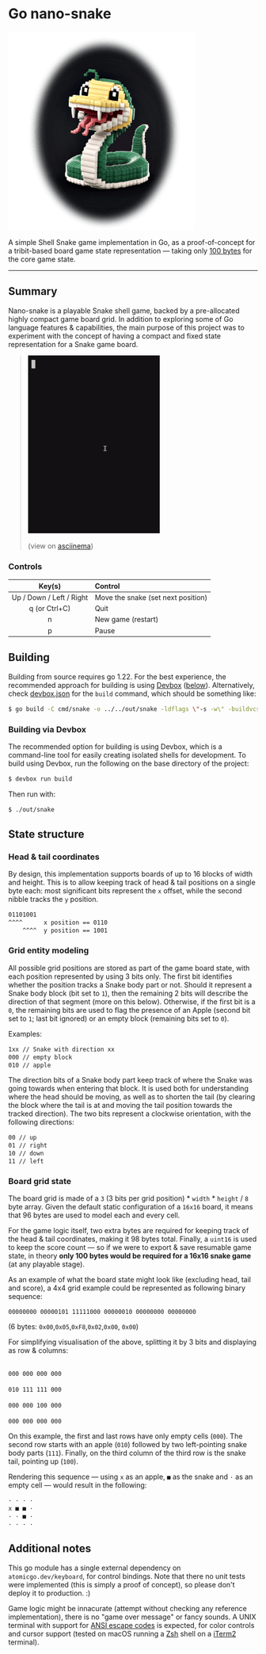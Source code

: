 # Go nano-snake

![nano-snake](res/snake.png "nano-snake")

A simple Shell Snake game implementation in Go, as a proof-of-concept for a tribit-based board game state representation — taking only [100 bytes](#board-grid-state) for the core game state.

---


## Summary

Nano-snake is a playable Snake shell game, backed by a pre-allocated highly compact game board grid. In addition to exploring some of Go language features & capabilities, the main purpose of this project was to experiment with the concept of having a compact and fixed state representation for a Snake game board. 

> [![demo](res/demo.gif "demo")](https://asciinema.org/a/658992)
>
> (view on [asciinema](https://asciinema.org/a/658992))

### Controls

Key(s) | Control
:-----:|:--------
 Up / Down / Left / Right | Move the snake (set next position)
q (or Ctrl+C) | Quit
n | New game (restart)
p | Pause 

## Building

Building from source requires go 1.22. For the best experience, the recommended approach for building is using [Devbox](https://github.com/jetify-com/devbox) ([below](#building-via-devbox)). Alternatively, check [devbox.json](./devbox.json) for the `build` command, which should be something like:

```sh
$ go build -C cmd/snake -o ../../out/snake -ldflags \"-s -w\" -buildvcs=false -trimpath
```

### Building via Devbox

The recommended option for building is using Devbox, which is a command-line tool for easily creating isolated shells for development. To build using Devbox, run the following on the base directory of the project:

```sh
$ devbox run build
```

Then run with:

```sh
$ ./out/snake
```

## State structure

### Head & tail coordinates
By design, this implementation supports boards of up to 16 blocks of width and height. This is to allow keeping track of head & tail positions on a single byte each: most significant bits represent the `x` offset, while the second nibble tracks the `y` position.

```
01101001
^^^^      x position == 0110
    ^^^^  y position == 1001

```

### Grid entity modeling
All possible grid positions are stored as part of the game board state, with each position represented by using 3 bits only. The first bit identifies whether the position tracks a Snake body part or not. Should it represent a Snake body block (bit set to `1`), then the remaining 2 bits will describe the direction of that segment (more on this below). Otherwise, if the first bit is a `0`, the remaining bits are used to flag the presence of an Apple (second bit set to `1`; last bit ignored) or an empty block (remaining bits set to `0`). 

Examples:

```
1xx // Snake with direction xx
000 // empty block
010 // apple
```

The direction bits of a Snake body part keep track of where the Snake was going towards when entering that block. It is used both for understanding where the head should be moving, as well as to shorten the tail (by clearing the block where the tail is at and moving the tail position towards the tracked direction). The two bits represent a clockwise orientation, with the following directions:

```
00 // up
01 // right
10 // down
11 // left
```

### Board grid state

The board grid is made of a `3` (3 bits per grid position) * `width` * `height` / `8` byte array. Given the default static configuration of a `16x16` board, it means that 96 bytes are used to model each and every cell. 

For the game logic itself, two extra bytes are required for keeping track of the head & tail coordinates, making it 98 bytes total. Finally, a `uint16` is used to keep the score count — so if we were to export & save resumable game state, in theory **only 100 bytes would be required for a 16x16 snake game** (at any playable stage).

As an example of what the board state might look like (excluding head, tail and score), a 4x4 grid example could be represented as following binary sequence:
```
00000000 00000101 11111000 00000010 00000000 00000000
```

(6 bytes: `0x00`,`0x05`,`0xF8`,`0x02`,`0x00`, `0x00`)

For simplifying visualisation of the above, splitting it by 3 bits and displaying as row & columns:
```

000 000 000 000

010 111 111 000

000 000 100 000

000 000 000 000

```

On this example, the first and last rows have only empty cells (`000`). The second row starts with an apple (`010`) followed by two left-pointing snake body parts (`111`). Finally, on the third column of the third row is the snake tail, pointing up (`100`).

Rendering this sequence — using `x` as an apple, `■` as the snake and `·` as an empty cell — would result in the following:

```
· · · · 
x ■ ■ ·
· · ■ ·
· · · ·
```
 
## Additional notes

This go module has a single external dependency on `atomicgo.dev/keyboard`, for control bindings. Note that there no unit tests were implemented (this is simply a proof of concept), so please don't deploy it to production. :)

Game logic might be innacurate (attempt without checking any reference implementation), there is no "game over message" or fancy sounds. A UNIX terminal with support for [ANSI escape codes](https://en.wikipedia.org/wiki/ANSI_escape_code) is expected, for color controls and cursor support (tested on macOS running a [Zsh](https://en.wikipedia.org/wiki/Z_shell) shell on a [iTerm2](https://en.wikipedia.org/wiki/ITerm2) terminal).